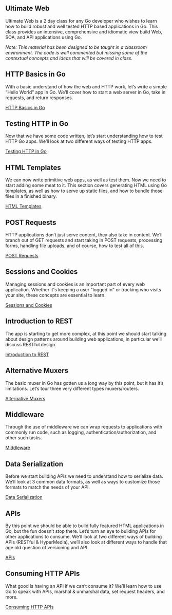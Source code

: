 ## Ultimate Web
Ultimate Web is a 2 day class for any Go developer who wishes to learn how to build robust and well tested HTTP based applications in Go. This class provides an intensive, comprehensive and idiomatic view build Web, SOA, and API applications using Go.

*Note: This material has been designed to be taught in a classroom environment. The code is well commented but missing some of the contextual concepts and ideas that will be covered in class.*

## HTTP Basics in Go
With a basic understand of how the web and HTTP work, let’s write a simple “Hello World” app in Go. We’ll cover how to start a web server in Go, take in requests, and return responses.

[HTTP Basics in Go](basics/README.md)

## Testing HTTP in Go
Now that we have some code written, let’s start understanding how to test HTTP Go apps. We’ll look at two different ways of testing HTTP apps.

[Testing HTTP in Go](testing/README.md)

## HTML Templates
We can now write primitive web apps, as well as test them. Now we need to start adding some meat to it. This section covers generating HTML using Go templates, as well as how to serve up static files, and how to bundle those files in a finished binary.

[HTML Templates](templates/README.md)

## POST Requests
HTTP applications don’t just serve content, they also take in content. We’ll branch out of GET requests and start taking in POST requests, processing forms, handling file uploads, and of course, how to test all of this.

[POST Requests](posts/README.md)

## Sessions and Cookies
Managing sessions and cookies is an important part of every web application. Whether it's keeping a user "logged in" or tracking who visits your site, these concepts are essential to learn.

[Sessions and Cookies](sessions_cookies/README.md)

## Introduction to REST
The app is starting to get more complex, at this point we should start talking about design patterns around building web applications, in particular we’ll discuss RESTful design.

[Introduction to REST](rest/README.md)

## Alternative Muxers
The basic muxer in Go has gotten us a long way by this point, but it has it’s limitations. Let’s tour three very different types muxers/routers.

[Alternative Muxers](muxers/README.md)

## Middleware
Through the use of middleware we can wrap requests to applications with commonly run code, such as logging, authentication/authorization, and other such tasks.

[Middleware](middleware/README.md)

## Data Serialization
Before we start building APIs we need to understand how to serialize data. We’ll look at 3 common data formats, as well as ways to customize those formats to match the needs of your API.

[Data Serialization](serializers/README.md)

## APIs
By this point we should be able to build fully featured HTML applications in Go, but the fun doesn’t stop there. Let’s turn an eye to building APIs for other applications to consume. We’ll look at two different ways of building APIs (RESTful & HyperMedia), we’ll also look at different ways to handle that age old question of versioning and API.

[APIs](apis/README.md)

## Consuming HTTP APIs
What good is having an API if we can’t consume it? We’ll learn how to use Go to speak with APIs, marshal & unmarshal data, set request headers, and more.

[Consuming HTTP APIs](consuming/README.md)
